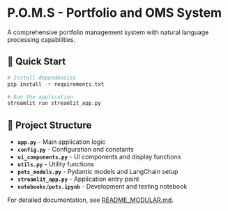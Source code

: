 # P.O.M.S - Portfolio and OMS System

A comprehensive portfolio management system with natural language processing capabilities.

## 🚀 Quick Start

```bash
# Install dependencies
pip install -r requirements.txt

# Run the application
streamlit run streamlit_app.py
```

## 📁 Project Structure

- **`app.py`** - Main application logic
- **`config.py`** - Configuration and constants  
- **`ui_components.py`** - UI components and display functions
- **`utils.py`** - Utility functions
- **`pots_models.py`** - Pydantic models and LangChain setup
- **`streamlit_app.py`** - Application entry point
- **`notebooks/pots.ipynb`** - Development and testing notebook

For detailed documentation, see [README_MODULAR.md](README_MODULAR.md).
